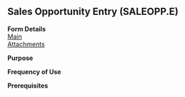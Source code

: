 ##  Sales Opportunity Entry (SALEOPP.E)

<PageHeader />

**Form Details**  
[ Main ](SALEOPP-E-1/README.md)   
[ Attachments ](SALEOPP-E-2/README.md)   

**Purpose**  

**Frequency of Use**  

**Prerequisites**  

<badge text= "Version 8.10.57" vertical="middle" />

<PageFooter />